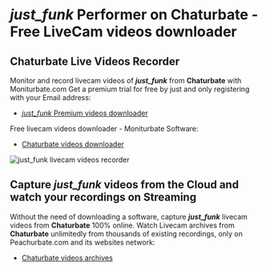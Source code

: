# _just_funk_ Performer on Chaturbate - Free LiveCam videos downloader

## Chaturbate Live Videos Recorder

Monitor and record livecam videos of **_just_funk_** from **Chaturbate** with Moniturbate.com
Get a premium trial for free by just and only registering with your Email address:
* [_just_funk_ Premium videos downloader](https://moniturbate.com/request-demo-licence-key.html)

Free livecam videos downloader - Moniturbate Software:
* [Chaturbate videos downloader](https://moniturbate.com/moniturbate-download-software.html)

![_just_funk_ livecam videos recorder](https://peachurnet.com/templates/moniturbate-software.png)


## Capture _just_funk_ videos from the Cloud and watch your recordings on Streaming

Without the need of downloading a software, capture **_just_funk_** livecam videos from **Chaturbate** 100% online.
Watch Livecam archives from **Chaturbate** unlimitedly from thousands of existing recordings, only on Peachurbate.com and its websites network:
* [Chaturbate videos archives](https://peachurnet.com/)